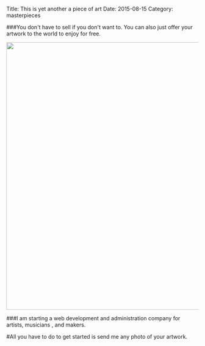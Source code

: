 Title: This is yet another a piece of art
Date: 2015-08-15
Category: masterpieces


###You don't have to sell if you don't want to.   You can also just offer your artwork to the world to enjoy for free.<br>

<img src="{static}/images/drawing1.png" width="700">

###I am starting a web development and administration company for artists, musicians , and makers.


#All you have to do to get started is send me any photo of your artwork. 

